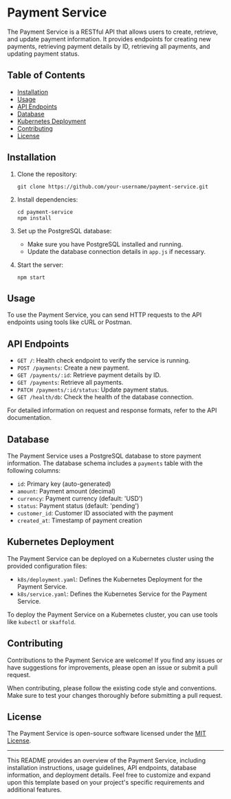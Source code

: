 # Payment Service

The Payment Service is a RESTful API that allows users to create, retrieve, and update payment information. It provides endpoints for creating new payments, retrieving payment details by ID, retrieving all payments, and updating payment status.

## Table of Contents

- [Installation](#installation)
- [Usage](#usage)
- [API Endpoints](#api-endpoints)
- [Database](#database)
- [Kubernetes Deployment](#kubernetes-deployment)
- [Contributing](#contributing)
- [License](#license)

## Installation

1. Clone the repository:
   ```
   git clone https://github.com/your-username/payment-service.git
   ```

2. Install dependencies:
   ```
   cd payment-service
   npm install
   ```

3. Set up the PostgreSQL database:
   - Make sure you have PostgreSQL installed and running.
   - Update the database connection details in `app.js` if necessary.

4. Start the server:
   ```
   npm start
   ```

## Usage

To use the Payment Service, you can send HTTP requests to the API endpoints using tools like cURL or Postman.

## API Endpoints

- `GET /`: Health check endpoint to verify the service is running.
- `POST /payments`: Create a new payment.
- `GET /payments/:id`: Retrieve payment details by ID.
- `GET /payments`: Retrieve all payments.
- `PATCH /payments/:id/status`: Update payment status.
- `GET /health/db`: Check the health of the database connection.

For detailed information on request and response formats, refer to the API documentation.

## Database

The Payment Service uses a PostgreSQL database to store payment information. The database schema includes a `payments` table with the following columns:
- `id`: Primary key (auto-generated)
- `amount`: Payment amount (decimal)
- `currency`: Payment currency (default: 'USD')
- `status`: Payment status (default: 'pending')
- `customer_id`: Customer ID associated with the payment
- `created_at`: Timestamp of payment creation

## Kubernetes Deployment

The Payment Service can be deployed on a Kubernetes cluster using the provided configuration files:
- `k8s/deployment.yaml`: Defines the Kubernetes Deployment for the Payment Service.
- `k8s/service.yaml`: Defines the Kubernetes Service for the Payment Service.

To deploy the Payment Service on a Kubernetes cluster, you can use tools like `kubectl` or `skaffold`.

## Contributing

Contributions to the Payment Service are welcome! If you find any issues or have suggestions for improvements, please open an issue or submit a pull request.

When contributing, please follow the existing code style and conventions. Make sure to test your changes thoroughly before submitting a pull request.

## License

The Payment Service is open-source software licensed under the [MIT License](LICENSE).

---

This README provides an overview of the Payment Service, including installation instructions, usage guidelines, API endpoints, database information, and deployment details. Feel free to customize and expand upon this template based on your project's specific requirements and additional features.